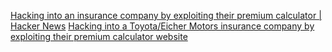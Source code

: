 
[Hacking into an insurance company by exploiting their premium calculator | Hacker News](https://news.ycombinator.com/item?id=39030302)
[Hacking into a Toyota/Eicher Motors insurance company by exploiting their premium calculator website](https://eaton-works.com/2024/01/17/ttibi-email-hack/)
